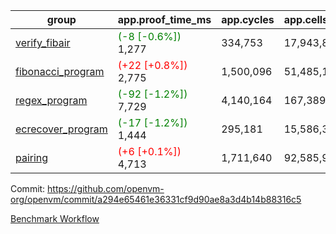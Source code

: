 | group | app.proof_time_ms | app.cycles | app.cells_used | leaf.proof_time_ms | leaf.cycles | leaf.cells_used |
| -- | -- | -- | -- | -- | -- | -- |
| [verify_fibair](https://github.com/openvm-org/openvm/blob/benchmark-results/benchmarks-pr/1440/verify_fibair-a294e65461e36331cf9d90ae8a3d4b14b88316c5.md) |<span style='color: green'>(-8 [-0.6%])</span> 1,277 |  334,753 |  17,943,801 |- | - | - |
| [fibonacci_program](https://github.com/openvm-org/openvm/blob/benchmark-results/benchmarks-pr/1440/fibonacci-a294e65461e36331cf9d90ae8a3d4b14b88316c5.md) |<span style='color: red'>(+22 [+0.8%])</span> 2,775 |  1,500,096 |  51,485,167 |- | - | - |
| [regex_program](https://github.com/openvm-org/openvm/blob/benchmark-results/benchmarks-pr/1440/regex-a294e65461e36331cf9d90ae8a3d4b14b88316c5.md) |<span style='color: green'>(-92 [-1.2%])</span> 7,729 |  4,140,164 |  167,389,450 |- | - | - |
| [ecrecover_program](https://github.com/openvm-org/openvm/blob/benchmark-results/benchmarks-pr/1440/ecrecover-a294e65461e36331cf9d90ae8a3d4b14b88316c5.md) |<span style='color: green'>(-17 [-1.2%])</span> 1,444 |  295,181 |  15,586,346 |- | - | - |
| [pairing](https://github.com/openvm-org/openvm/blob/benchmark-results/benchmarks-pr/1440/pairing-a294e65461e36331cf9d90ae8a3d4b14b88316c5.md) |<span style='color: red'>(+6 [+0.1%])</span> 4,713 |  1,711,640 |  92,585,975 |- | - | - |


Commit: https://github.com/openvm-org/openvm/commit/a294e65461e36331cf9d90ae8a3d4b14b88316c5

[Benchmark Workflow](https://github.com/openvm-org/openvm/actions/runs/13825508804)
